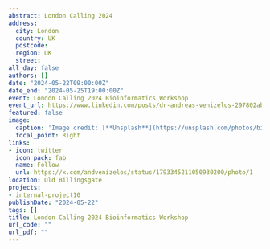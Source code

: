 ```yaml
---
abstract: London Calling 2024
address:
  city: London
  country: UK
  postcode: 
  region: UK
  street: 
all_day: false
authors: []
date: "2024-05-22T09:00:00Z"
date_end: "2024-05-25T19:00:00Z"
event: London Calling 2024 Bioinformatics Workshop
event_url: https://www.linkedin.com/posts/dr-andreas-venizelos-297802ab_londoncalling-bioinformatics-nanopore-activity-7199110343111905280-9rFz?utm_source=share&utm_medium=member_desktop
featured: false
image:
  caption: 'Image credit: [**Unsplash**](https://unsplash.com/photos/bzdhc5b3Bxs)'
  focal_point: Right
links:
- icon: twitter
  icon_pack: fab
  name: Follow
  url: https://x.com/andvenizelos/status/1793345211050930200/photo/1
location: Old Billingsgate
projects:
- internal-project10
publishDate: "2024-05-22"
tags: []
title: London Calling 2024 Bioinformatics Workshop
url_code: ""
url_pdf: ""
---
```


